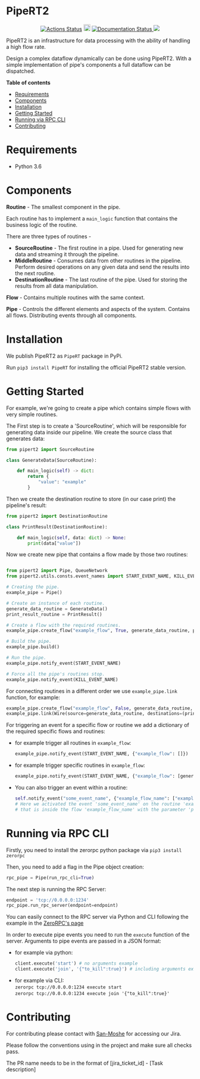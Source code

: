 # PipeRT2

<p align="center">
<a href="https://github.com/OperationalBina/PipeRT2/actions"><img alt="Actions Status" src="https://github.com/OperationalBina/PipeRT2/workflows/Test/badge.svg"></a>
<a href="https://badge.fury.io/py/PipeRT"><img src="https://badge.fury.io/py/PipeRT.svg" alt="PyPI version" height="18"></a>  <a href='https://operationalbina.github.io/PipeRT2/'>
    <img src='https://github.com/OperationalBina/PipeRT2/actions/workflows/docs.yml/badge.svg' alt='Documentation Status' />
  </a>
<a href="https://codecov.io/gh/OperationalBina/PipeRT2">
    <img src="https://codecov.io/gh/OperationalBina/PipeRT2/branch/master/graph/badge.svg?token=ze7192iCby"/>
  </a>

PipeRT2 is an infrastructure for data processing with the ability 
of handling a high flow rate.

Design a complex dataflow dynamically can be done using PipeRT2. 
With a simple implementation of pipe's components a full dataflow can be dispatched. 

**Table of contents**
- [Requirements](#requirements)
- [Components](#components)
- [Installation](#installation)
- [Getting Started](#getting-started)
- [Running via RPC CLI](#running-via-rpc-cli)
- [Contributing](#contributing)

# Requirements

- Python 3.6

# Components

**Routine** - The smallest component in the pipe.

Each routine has to implement a `main_logic` function that contains the business logic of the routine.

There are three types of routines - 

- **SourceRoutine** - The first routine in a pipe. Used for generating new data and streaming it 
through the pipeline. 
- **MiddleRoutine** - Consumes data from other routines in the pipeline. Perform desired operations on any given data and send the results into the next routine. 
- **DestinationRoutine** - The last routine of the pipe. Used for storing the results from all data manipulation. 

**Flow** - Contains multiple routines with the same context.

**Pipe** - Controls the different elements and aspects of the system. Contains all flows. Distributing events through all components.

# Installation

We publish PipeRT2 as `PipeRT` package in PyPi. 

Run `pip3 install PipeRT` for installing the official PipeRT2 stable version.

# Getting Started 

For example, we're going to create a pipe which contains simple flows with very simple routines.

The First step is to create a 'SourceRoutine', which will be responsible for generating data inside our pipeline. 
    We create the source class that generates data:

```Python
from pipert2 import SourceRoutine

class GenerateData(SourceRoutine):

    def main_logic(self) -> dict:
        return {
            "value": "example"
        }
```

Then we create the destination routine to store (in our case print) the pipeline's result:

```Python
from pipert2 import DestinationRoutine

class PrintResult(DestinationRoutine):

    def main_logic(self, data: dict) -> None:
        print(data["value"])
```

Now we create new pipe that contains a flow made by those two routines:

```Python

from pipert2 import Pipe, QueueNetwork
from pipert2.utils.consts.event_names import START_EVENT_NAME, KILL_EVENT_NAME

# Creating the pipe.
example_pipe = Pipe()

# Create an instance of each routine.
generate_data_routine = GenerateData()
print_result_routine = PrintResult()

# Create a flow with the required routines.
example_pipe.create_flow("example_flow", True, generate_data_routine, print_result_routine)

# Build the pipe.
example_pipe.build()

# Run the pipe.
example_pipe.notify_event(START_EVENT_NAME)

# Force all the pipe's routines stop.
example_pipe.notify_event(KILL_EVENT_NAME)
```

For connecting routines in a different order we use `example_pipe.link` function, for example:

```Python
example_pipe.create_flow("example_flow", False, generate_data_routine, print_result_routine)
example_pipe.link(Wire(source=generate_data_routine, destinations=(print_result_routine,)))
```

For triggering an event for a specific flow or routine we add a dictionary of the required specific flows and routines:
- for example trigger all routines in `example_flow`: 
    ```Python
    example_pipe.notify_event(START_EVENT_NAME, {"example_flow": []})
    ```
- for example trigger specific routines in `example_flow`:
    ```Python
    example_pipe.notify_event(START_EVENT_NAME, {"example_flow": [generate_data_routine.name, print_result_routine.name]})  
    ```

- You can also trigger an event within a routine:
    ```Python
    self.notify_event("some_event_name", {"example_flow_name": ["example_routine_name"]}, paramA=123)
    # Here we activated the event 'some_event_name' on the routine 'example_routine_name' 
    # that is inside the flow 'example_flow_name' with the parameter 'paramA' equals to 123
    ```

# Running via RPC CLI

Firstly, you need to install the zerorpc python package via `pip3 install zerorpc`
    
Then, you need to add a flag in the Pipe object creation:
```Python
rpc_pipe = Pipe(run_rpc_cli=True)
```
   
The next step is running the RPC Server:
```Python
endpoint = 'tcp://0.0.0.0:1234'
rpc_pipe.run_rpc_server(endpoint=endpoint)
``` 
   
You can easily connect to the RPC server via Python and CLI following the example in the [ZeroRPC's page](https://pypi.org/project/zerorpc/)

In order to execute pipe events you need to run the `execute` function of the server.
Arguments to pipe events are passed in a JSON format:
- for example via python: 
    ```Python
    client.execute('start') # no arguments example
    client.execute('join', '{"to_kill":true}') # including arguments example
    ```
- for example via CLI:\
    `zerorpc tcp://0.0.0.0:1234 execute start`\
    `zerorpc tcp://0.0.0.0:1234 execute join '{"to_kill":true}'`
 
    
# Contributing

For contributing please contact with [San-Moshe](https://github.com/San-Moshe) for accessing our Jira. 

Please follow the conventions using in the project and make sure all checks pass.

The PR name needs to be in the format of [jira_ticket_id] - [Task description] 

</p>
